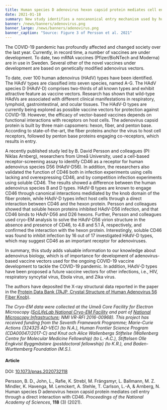 ```yaml
---
title: Human species D adenovirus hexon capsid protein mediates cell entry through a direct interaction with CD46 # short
date: 2021-01-18
summary: New study identifies a noncanonical entry mechanism used by human adenoviruses, important for development of adenovirus-based vaccine vectors. The reported X-ray structural data was made available through the Protein Data Bank.
banner: /news/banners/adenovirus.png
banner_large: /news/banners/adenovirus.png
banner_caption: "Source: Figure 3 of Persson et al. 2021"
---
```


The COVID-19 pandemic has profoundly affected and changed society over the last year. Currently, in record time, a number of vaccines are under development. To date, two mRNA vaccines (Pfizer/BioNTech and Moderna) are in use in Sweden. Several other of the novel vaccines under development are based on genetically modified adenovirus vectors.

To date, over 100 human adenovirus (HAdV) types have been identified. The HAdV types are classified into seven species, named A-G. The HAdV species D (HAdV-D) comprises two-thirds of all known types and exhibit attractive feature as vaccine vectors. Research has shown that wild-type HAdVs are associated with different clinical manifestations in respiratory, lymphoid, gastrointestinal, and ocular tissues. The HAdV-D types are currently being explored as possible vaccine vectors for protection against COVID-19. However, the efficacy of vector-based vaccines depends on functional interactions with receptors on host cells. The adenovirus capsid protein is built by three main capsomers: hexon, fiber, and penton base. According to state-of-the-art, the fiber proteins anchor the virus to host cell receptors, followed by penton base proteins engaging co-receptors, which results in entry.  

A recently published study led by B. David Persson and colleagues (PI: Niklas Arnberg), researchers from Umeå University, used a cell-based receptor-screening assay to identify CD46 as a receptor for human adenovirus species D56 (HAdV-D56). In addition, the researchers also validated the function of CD46 both in infection experiments using cells lacking and overexpressing CD46, and by competition infection experiments using soluble CD46. The results showed a difference between the human adenovirus species B and D types. HAdV-B types are known to engage CD46 through canonical interactions medidiated by the knob domain of the fiber protein, while HAdV-D types infect host cells through a direct interaction between CD46 and the hexon protein. Persson and colleagues showed that soluble hexon proteins inhibited HAdV-D56 infection, and that CD46 binds to HAdV-D56 and D26 hexons. Further, Persson and colleagues used cryo-EM analysis to solve the HAdV-D56 virion structure in the absence and presence of CD46, to 4.8 and 5.1 Å, respectively, and confirmed the interaction with the hexon protein. Interestingly, soluble CD46 was found to inhibit infection by 16 out of 17 investigated HAdV-D types, which may suggest CD46 as an important receptor for adenoviruses.

In summary, this study adds valuable information to our knowledge about adenovirus biology, which is of importance for development of adenovirus-based vaccine vectors used for the ongoing COVID-19 vaccine development to tackle the COVID-19 pandemic. In addition, HAdV-D types have been proposed a future vaccine vectors for other infections, i.e., HIV, respiratory syncytial virus, Ebola virus, and Zika virus.

The authors have deposited the X-ray structural data reported in the paper in the [Protein Data Bank (7AJP, Crystal Structure of Human Adenovirus 56 Fiber Knob)](https://www.rcsb.org/structure/7AJP).

*The Cryo-EM data were collected at the Umeå Core Facility for Electron Microscopy ([SciLifeLab National Cryo-EM Facility](https://www.scilifelab.se/facilities/cryo-em/) and part of [National Microscopy Infrastructure](https://nmisweden.se/); NMI VR-RFI 2016-00968). This project has received funding from the Seventh Framework Programme; Marie-Curie Actions (324325 AD-VEC) (to N.A.), Human Frontier Science Program (CDA00047/2017-C) and Knut och Alice Wallenbergs Stiftelse (Wallenberg Centre for Molecular Medicine Fellowship) (to L.-A.C.), Stiftelsen Olle Engkvist Byggmästare (postdoctoral fellowship) (to K.R.), and Baden-Wurttemberg Foundation (M.S.).*

#### Article

DOI: [10.1073/pnas.2020732118](https://doi.org/10.1073/pnas.2020732118)

Persson, B. D., John, L., Rafie, K. Strebl, M. Frängsmyr, L. Ballmann, M. Z.  Mindler, K. Havenga, M. Lemckert, A. Stehle, T. Carlson, L.-A, & Arnberg, N. Human species D adenovirus hexon capsid protein mediates cell entry through a direct interaction with CD46. *Proceedings of the National Academy of Sciences*, **118** (3) (2021).
